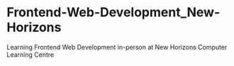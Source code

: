 # Frontend-Web-Development_New-Horizons
Learning Frontend Web Development in-person at New Horizons Computer Learning Centre
